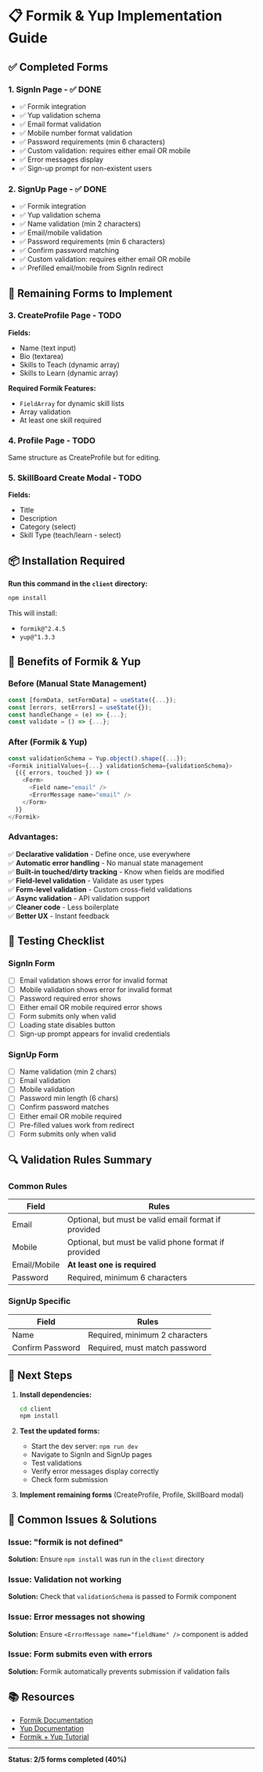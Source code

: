 # 📋 Formik & Yup Implementation Guide

## ✅ Completed Forms

### 1. **SignIn Page** - ✅ DONE
- ✅ Formik integration
- ✅ Yup validation schema
- ✅ Email format validation
- ✅ Mobile number format validation
- ✅ Password requirements (min 6 characters)
- ✅ Custom validation: requires either email OR mobile
- ✅ Error messages display
- ✅ Sign-up prompt for non-existent users

### 2. **SignUp Page** - ✅ DONE
- ✅ Formik integration
- ✅ Yup validation schema
- ✅ Name validation (min 2 characters)
- ✅ Email/mobile validation
- ✅ Password requirements (min 6 characters)
- ✅ Confirm password matching
- ✅ Custom validation: requires either email OR mobile
- ✅ Prefilled email/mobile from SignIn redirect

## 🔄 Remaining Forms to Implement

### 3. **CreateProfile Page** - TODO
**Fields:**
- Name (text input)
- Bio (textarea)
- Skills to Teach (dynamic array)
- Skills to Learn (dynamic array)

**Required Formik Features:**
- `FieldArray` for dynamic skill lists
- Array validation
- At least one skill required

### 4. **Profile Page** - TODO
Same structure as CreateProfile but for editing.

### 5. **SkillBoard Create Modal** - TODO
**Fields:**
- Title
- Description
- Category (select)
- Skill Type (teach/learn - select)

## 📦 Installation Required

**Run this command in the `client` directory:**
```bash
npm install
```

This will install:
- `formik@^2.4.5`
- `yup@^1.3.3`

## 🎯 Benefits of Formik & Yup

### Before (Manual State Management)
```javascript
const [formData, setFormData] = useState({...});
const [errors, setErrors] = useState({});
const handleChange = (e) => {...};
const validate = () => {...};
```

### After (Formik & Yup)
```javascript
const validationSchema = Yup.object().shape({...});
<Formik initialValues={...} validationSchema={validationSchema}>
  {({ errors, touched }) => (
    <Form>
      <Field name="email" />
      <ErrorMessage name="email" />
    </Form>
  )}
</Formik>
```

### Advantages:
✅ **Declarative validation** - Define once, use everywhere  
✅ **Automatic error handling** - No manual state management  
✅ **Built-in touched/dirty tracking** - Know when fields are modified  
✅ **Field-level validation** - Validate as user types  
✅ **Form-level validation** - Custom cross-field validations  
✅ **Async validation** - API validation support  
✅ **Cleaner code** - Less boilerplate  
✅ **Better UX** - Instant feedback  

## 🧪 Testing Checklist

### SignIn Form
- [ ] Email validation shows error for invalid format
- [ ] Mobile validation shows error for invalid format
- [ ] Password required error shows
- [ ] Either email OR mobile required error shows
- [ ] Form submits only when valid
- [ ] Loading state disables button
- [ ] Sign-up prompt appears for invalid credentials

### SignUp Form
- [ ] Name validation (min 2 chars)
- [ ] Email validation
- [ ] Mobile validation
- [ ] Password min length (6 chars)
- [ ] Confirm password matches
- [ ] Either email OR mobile required
- [ ] Pre-filled values work from redirect
- [ ] Form submits only when valid

## 🔍 Validation Rules Summary

### Common Rules
| Field | Rules |
|-------|-------|
| Email | Optional, but must be valid email format if provided |
| Mobile | Optional, but must be valid phone format if provided |
| Email/Mobile | **At least one is required** |
| Password | Required, minimum 6 characters |

### SignUp Specific
| Field | Rules |
|-------|-------|
| Name | Required, minimum 2 characters |
| Confirm Password | Required, must match password |

## 📝 Next Steps

1. **Install dependencies:**
   ```bash
   cd client
   npm install
   ```

2. **Test the updated forms:**
   - Start the dev server: `npm run dev`
   - Navigate to SignIn and SignUp pages
   - Test validations
   - Verify error messages display correctly
   - Check form submission

3. **Implement remaining forms** (CreateProfile, Profile, SkillBoard modal)

## 🐛 Common Issues & Solutions

### Issue: "formik is not defined"
**Solution:** Ensure `npm install` was run in the `client` directory

### Issue: Validation not working
**Solution:** Check that `validationSchema` is passed to Formik component

### Issue: Error messages not showing
**Solution:** Ensure `<ErrorMessage name="fieldName" />` component is added

### Issue: Form submits even with errors
**Solution:** Formik automatically prevents submission if validation fails

## 📚 Resources

- [Formik Documentation](https://formik.org/docs/overview)
- [Yup Documentation](https://github.com/jquense/yup)
- [Formik + Yup Tutorial](https://formik.org/docs/tutorial)

---

**Status: 2/5 forms completed (40%)**
